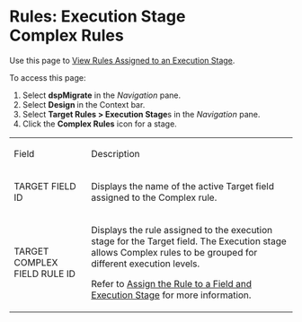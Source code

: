 # Rules: Execution Stage Complex Rules

<div class="use">

Use this page to [View Rules Assigned to an Execution
Stage](../Use_Cases/Complex_Rules.htm#View_Rules_Assigned_to_an_Exec).

</div>

To access this page:

1.  Select <span style="font-weight: bold;">dspMigrate</span> in the
    <span style="font-style: italic;">Navigation</span> pane.
2.  Select <span style="font-weight: bold;">Design </span>in the Context
    bar.
3.  Select <span style="font-weight: bold;">Target Rules \> Execution
    Stage</span>s in the
    <span style="font-style: italic;">Navigation</span> pane.
4.  Click the <span style="font-weight: bold;">Complex Rules</span> icon
    for a stage.

<table>
<tbody>
<tr class="odd">
<td><p>Field</p></td>
<td><p>Description</p></td>
</tr>
<tr class="even">
<td><p>TARGET FIELD ID</p></td>
<td><p>Displays the name of the active Target field assigned to the Complex rule.</p></td>
</tr>
<tr class="odd">
<td><p>TARGET COMPLEX FIELD RULE ID</p></td>
<td><p>Displays the rule assigned to the execution stage for the Target field. The Execution stage allows Complex rules to be grouped for different execution levels.</p>
<p>Refer to <a href="../Use_Cases/Complex_Rules.htm#Assign_the_Rule_to_a_Field">Assign the Rule to a Field and Execution Stage</a> for more information.</p></td>
</tr>
</tbody>
</table>
